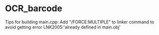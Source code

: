 # OCR_barcode

Tips for building main.cpp:
Add "/FORCE:MULTIPLE" to linker command to avoid getting error LNK2005:'already defined in main.obj'

